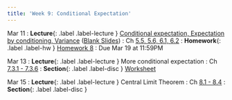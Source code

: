 ```yaml
---
title: 'Week 9: Conditional Expectation'
---
```


Mar 11
: **Lecture**{: .label .label-lecture } [Conditional expectation, Expectation by conditioning, Variance](assets/slides/annotated-lec-22.pdf) ([Blank Slides](/assets/slides/lec-22-pre-lec.pdf))
    : Ch [5.5, 5.6, 6.1, 6.2](http://stat88.org/textbook/content/Chapter_05/05_Conditional_Expectation.html)
: **Homework**{: .label .label-hw } [Homework 8](http://prob140.datahub.berkeley.edu/hub/user-redirect/git-pull?repo=https://github.com/stat88/content-sp24&branch=main&subPath=hw/Homework_08.ipynb)
    : Due Mar 19 at 11:59PM

Mar 13
: **Lecture**{: .label .label-lecture } More conditional expectation
    : Ch [7.3.1 - 7.3.6](http://stat88.org/textbook/content/Chapter_07/03_The_Law_of_Averages.html)
: **Section**{: .label .label-disc } [Worksheet](/assets/worksheets/03_13.pdf)

Mar 15
: **Lecture**{: .label .label-lecture } Central Limit Theorem
    : Ch [8.1 - 8.4](http://stat88.org/textbook/content/Chapter_08/01_Distribution_of_a_Sample_Sum.html)
: **Section**{: .label .label-disc }

